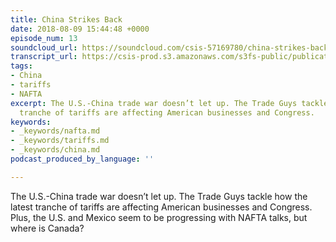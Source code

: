 ```yaml
---
title: China Strikes Back
date: 2018-08-09 15:44:48 +0000
episode_num: 13
soundcloud_url: https://soundcloud.com/csis-57169780/china-strikes-back?in=csis-57169780/sets/the-trade-guys
transcript_url: https://csis-prod.s3.amazonaws.com/s3fs-public/publication/180820_China_Strikes_Back.pdf
tags:
- China
- tariffs
- NAFTA
excerpt: The U.S.-China trade war doesn’t let up. The Trade Guys tackle how the latest
  tranche of tariffs are affecting American businesses and Congress.
keywords:
- _keywords/nafta.md
- _keywords/tariffs.md
- _keywords/china.md
podcast_produced_by_language: ''

---
```

The U.S.-China trade war doesn’t let up. The Trade Guys tackle how the latest tranche of tariffs are affecting American businesses and Congress. Plus, the U.S. and Mexico seem to be progressing with NAFTA talks, but where is Canada?